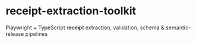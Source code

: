 # receipt-extraction-toolkit
Playwright + TypeScript receipt extraction, validation, schema &amp; semantic-release pipelines
